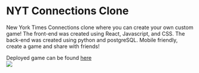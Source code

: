 <h1>NYT Connections Clone</h1>


New York Times Connections clone where you can create your own custom game! The front-end was created using React, Javascript, and CSS. The back-end was created using python and postgreSQL. Mobile friendly, create a game and share with friends!

Deployed game can be found [here](https://freestyleconnections.onrender.com/)
<br />
<img src="client/photos/Screenshot 2024-09-29 at 4.10.52 PM.png">
